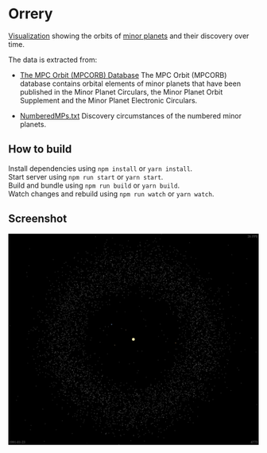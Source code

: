 # Orrery

[Visualization](https://sn3p.github.io/Orrery) showing the orbits of [minor planets](https://en.wikipedia.org/wiki/Minor_planet) and their discovery over time.

The data is extracted from:

- [The MPC Orbit (MPCORB) Database](https://minorplanetcenter.net/iau/MPCORB.html)
  The MPC Orbit (MPCORB) database contains orbital elements of minor planets that have been published in the Minor Planet Circulars, the Minor Planet Orbit Supplement and the Minor Planet Electronic Circulars.

- [NumberedMPs.txt](http://www.minorplanetcenter.net/iau/lists/NumberedMPs.txt) Discovery circumstances of the numbered minor planets.

## How to build

Install dependencies using `npm install` or `yarn install`.  
Start server using `npm run start` or `yarn start`.  
Build and bundle using `npm run build` or `yarn build`.  
Watch changes and rebuild using `npm run watch` or `yarn watch`.

## Screenshot

![Orrery screenshot](screenshot.png)
